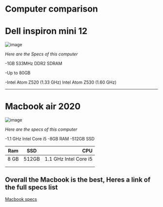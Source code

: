 # Computer comparison


# Dell inspiron mini 12
![image](https://github.com/Ahmed-N9/Classic-computer-comparison-1/assets/156314835/252bf8dd-f852-41a7-8219-f44b444c4b31)


*Here are the Specs of this computer*

-1GB 533MHz DDR2 SDRAM

-Up to 80GB

-Intel Atom Z520 (1.33 GHz) Intel Atom Z530 (1.60 GHz)




***
# Macbook air 2020


![image](https://github.com/Ahmed-N9/Classic-computer-comparison-1/assets/156314835/6f7e4dfe-6955-4828-bbea-10a8c81403a8)

*Here are the specs of this computer*

-1.1 GHz Intel Core i5
-8GB RAM
-512GB SSD

| Ram        | SSD           | CPU  |
| ------------- |:-------------:| -----:|
|    8 GB   | 512GB   | 1.1 GHz Intel Core i5 |
|       |       |   |
|  |       |     |


## Overall the Macbook is the best, Heres a link of the full specs list
[Macbook specs](https://www.notebookcheck.net/Apple-MacBook-Air-2020-i5.461296.0.html)
